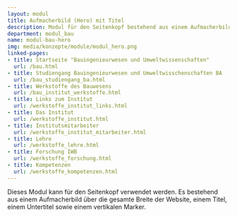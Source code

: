 ```yaml
---
layout: modul
title: Aufmacherbild (Hero) mit Titel
description: Modul für den Seitenkopf bestehend aus einem Aufmacherbild über die gesamte Breite der Website und einem Titel, einem Untertitel sowie einem vertikalen Marker. 
department: modul_bau
name: modul-bau-hero
img: media/konzepte/module/modul_hero.png
linked-pages:
- title: Startseite "Bauingenieurwesen und Umweltwissenschaften"
  url: /bau.html
- title: Studiengang Bauingenieurwesen und Umweltwisschenschaften BA
  url: /bau_studiengang_ba.html
- title: Werkstoffe des Bauwesens
  url: /bau_institut_werkstoffe.html
- title: Links zum Institut
  url: /werkstoffe_institut_links.html
- title: Das Institut
  url: /werkstoffe_institut.html
- title: Institutsmitarbeiter
  url: /werkstoffe_institut_mitarbeiter.html
- title: Lehre
  url: /werkstoffe_lehre.html
- title: Forschung IWB
  url: /werkstoffe_forschung.html
- title: Kompetenzen
  url: /werkstoffe_kompetenzen.html
---
```


Dieses Modul kann für den Seitenkopf verwendet werden. 
Es bestehend aus einem Aufmacherbild über die gesamte Breite der Website, einem Titel, einem Untertitel sowie einem vertikalen Marker.<br />
